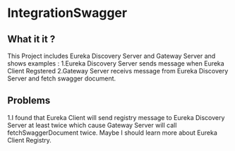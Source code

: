 # IntegrationSwagger
## What it it ?
This Project includes Eureka Discovery Server and  Gateway Server
and shows examples :
1.Eureka Discovery Server sends message when Eureka Client Regstered
2.Gateway Server receivs message from Eureka Discovery Server and fetch swagger document.

## Problems
1.I found that Eureka Client will send registry message to Eureka Discovery Server at least twice
which cause Gateway Server will call fetchSwaggerDocument twice.
Maybe I should learn more about Eureka Client Registry.
